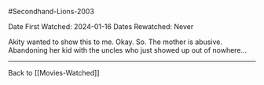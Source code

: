 #Secondhand-Lions-2003

Date First Watched:  2024-01-16
Dates Rewatched:  Never

Akity wanted to show this to me.  Okay.  So.  The mother is abusive.  Abandoning her kid with the uncles who just showed up out of nowhere...

---
Back to [[Movies-Watched]]